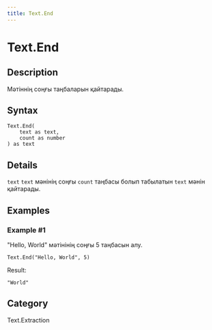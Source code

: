```yaml
---
title: Text.End
---
```


# Text.End


## Description

Мәтіннің соңғы таңбаларын қайтарады.


## Syntax

```powerquery
Text.End(
    text as text,
    count as number
) as text
```


## Details

<code>text</code> <code>text</code> мәнінің соңғы <code>count</code> таңбасы болып табылатын <code>text</code> мәнін қайтарады.


## Examples

### Example #1 
&#34;Hello, World&#34; мәтінінің соңғы 5 таңбасын алу.
```powerquery
Text.End("Hello, World", 5)
```

Result: 
```powerquery
"World"
```




## Category
Text.Extraction
